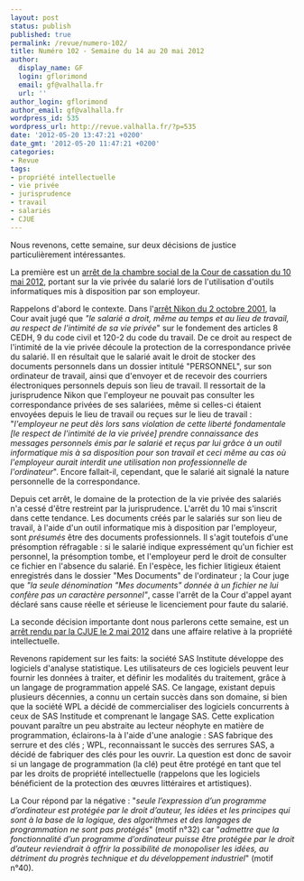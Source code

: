```yaml
---
layout: post
status: publish
published: true
permalink: /revue/numero-102/
title: Numéro 102 - Semaine du 14 au 20 mai 2012
author:
  display_name: GF
  login: gflorimond
  email: gf@valhalla.fr
  url: ''
author_login: gflorimond
author_email: gf@valhalla.fr
wordpress_id: 535
wordpress_url: http://revue.valhalla.fr/?p=535
date: '2012-05-20 13:47:21 +0200'
date_gmt: '2012-05-20 11:47:21 +0200'
categories:
- Revue
tags:
- propriété intellectuelle
- vie privée
- jurisprudence
- travail
- salariés
- CJUE
---
```

Nous revenons, cette semaine, sur deux décisions de justice particulièrement intéressantes.

<p>La première est un <a href="http://www.legalis.net/spip.php?page=jurisprudence-decision&amp;id_article=3412">arrêt de la chambre social de la Cour de cassation du 10 mai 2012</a>, portant sur la vie privée du salarié lors de l'utilisation d'outils informatiques mis à disposition par son employeur.</p>
<p>Rappelons d'abord le contexte. Dans l'<a href="http://www.legalis.net/breves-article.php3?id_article=153">arrêt Nikon du 2 octobre 2001</a>, la Cour avait jugé que <em><span>"le salarié a droit, même au temps et au lieu de travail, au respect de l'intimité de sa vie privée</span></em><span>" sur le fondement des articles 8 CEDH, 9 du code civil et 120-2 du code du travail.</span> De ce droit au respect de l'intimité de la vie privée découle la protection de la correspondance privée du salarié. Il en résultait que le salarié avait le droit de stocker des documents personnels dans un dossier intitulé "PERSONNEL", sur son ordinateur de travail, ainsi que d'envoyer et de recevoir des courriers électroniques personnels depuis son lieu de travail. <span>Il ressortait de la jurisprudence Nikon que l'employeur ne pouvait pas consulter les correspondance privées de ses salariées, même si celles-ci étaient envoyées depuis le lieu de travail ou reçues sur le lieu de travail : "</span><em><span>l'employeur ne peut dès lors sans violation de cette liberté fondamentale [le respect de l'intimité de la vie privée] prendre connaissance des messages personnels émis par le salarié et reçus par lui grâce à un outil informatique mis à sa disposition pour son travail et ceci même au cas où l'employeur aurait interdit une utilisation non professionnelle de l'ordinateur</span></em><span>". Encore fallait-il, cependant, que le salarié ait signalé la nature personnelle de la correspondance.</span></p>
<p>Depuis cet arrêt, le domaine de la protection de la vie privée des salariés n'a cessé d'être restreint par la jurisprudence. L'arrêt du 10 mai s'inscrit dans cette tendance. Les documents créés par le salariés sur son lieu de travail, à l'aide d'un outil informatique mis à disposition par l'employeur, sont <em>présumés</em> être des documents professionnels. Il s'agit toutefois d'une présomption réfragable : si le salarié indique expressément qu'un fichier est personnel, la présomption tombe, et l'employeur perd le droit de consulter ce fichier en l'absence du salarié. En l'espèce, les fichier litigieux étaient enregistrés dans le dossier "Mes Documents" de l'ordinateur ; la Cour juge que <em>"la seule dénomination "Mes documents" donnée à un fichier ne lui confère pas un caractère personnel"</em>, casse l'arrêt de la Cour d'appel ayant déclaré sans cause réelle et sérieuse le licenciement pour faute du salarié.</p>
<p>La seconde décision importante dont nous parlerons cette semaine, est un <a href="http://www.legalis.net/spip.php?page=jurisprudence-decision&amp;id_article=3408">arrêt rendu par la CJUE le 2 mai 2012</a> dans une affaire relative à la propriété intellectuelle.</p>
<p>Revenons rapidement sur les faits: la société SAS Institute développe des logiciels d'analyse statistique. Les utilisateurs de ces logiciels peuvent leur fournir les données à traiter, et définir les modalités du traitement, grâce à un langage de programmation appelé SAS. Ce langage, existant depuis plusieurs décennies, a connu un certain succès dans son domaine, si bien que la société WPL a décidé de commercialiser des logiciels concurrents à ceux de SAS Institude et comprenant le langage SAS. Cette explication pouvant paraître un peu abstraite au lecteur néophyte en matière de programmation, éclairons-la à l'aide d'une analogie : SAS fabrique des serrure et des clés ; WPL, reconnaissant le succès des serrures SAS, a décidé de fabriquer des clés pour les ouvrir. La question est donc de savoir si un langage de programmation (la clé) peut être protégé en tant que tel par les droits de propriété intellectuelle (rappelons que les logiciels bénéficient de la protection des œuvres littéraires et artistiques).</p>
<p>La Cour répond par la négative : "<em>seule l’expression d’un programme d’ordinateur est protégée par le droit d’auteur, les idées et les principes qui sont à la base de la logique, des algorithmes et des langages de programmation ne sont pas protégés</em>" (motif n°32) car "<em>admettre que la fonctionnalité d’un programme d’ordinateur puisse être protégée par le droit d’auteur reviendrait à offrir la possibilité de monopoliser les idées, au détriment du progrès technique et du développement industriel</em>" (motif n°40).</p>

